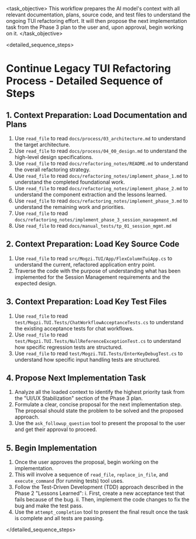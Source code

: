 <task name="Continue Legacy TUI Refactoring">

<task_objective>
This workflow prepares the AI model's context with all relevant documentation, plans, source code, and test files to understand the ongoing TUI refactoring effort. It will then propose the next implementation task from the Phase 3 plan to the user and, upon approval, begin working on it.
</task_objective>

<detailed_sequence_steps>
# Continue Legacy TUI Refactoring Process - Detailed Sequence of Steps

## 1. Context Preparation: Load Documentation and Plans

1.  Use `read_file` to read `docs/process/03_architecture.md` to understand the target architecture.
2.  Use `read_file` to read `docs/process/04_00_design.md` to understand the high-level design specifications.
3.  Use `read_file` to read `docs/refactoring_notes/README.md` to understand the overall refactoring strategy.
4.  Use `read_file` to read `docs/refactoring_notes/implement_phase_1.md` to understand the completed foundational work.
5.  Use `read_file` to read `docs/refactoring_notes/implement_phase_2.md` to understand the component extraction and the lessons learned.
6.  Use `read_file` to read `docs/refactoring_notes/implement_phase_3.md` to understand the remaining work and priorities.
7.  Use `read_file` to read `docs/refactoring_notes/implement_phase_3_session_management.md`
8.  Use `read_file` to read `docs/manual_tests/tp_01_session_mgmt.md`

## 2. Context Preparation: Load Key Source Code

1.  Use `read_file` to read `src/Mogzi.TUI/App/FlexColumnTuiApp.cs` to understand the current, refactored application entry point.
2.  Traverse the code with the purpose of understanding what has been implemented for the Session Management requirements and the expected design.


## 3. Context Preparation: Load Key Test Files

1.  Use `read_file` to read `test/Mogzi.TUI.Tests/ChatWorkflowAcceptanceTests.cs` to understand the existing acceptance tests for chat workflows.
2.  Use `read_file` to read `test/Mogzi.TUI.Tests/NullReferenceExceptionTest.cs` to understand how specific regression tests are structured.
3.  Use `read_file` to read `test/Mogzi.TUI.Tests/EnterKeyDebugTest.cs` to understand how specific input handling tests are structured.

## 4. Propose Next Implementation Task

1.  Analyze all the loaded context to identify the highest priority task from the "UI/UX Stabilization" section of the Phase 3 plan.
2.  Formulate a clear, concise proposal for the next implementation step. The proposal should state the problem to be solved and the proposed approach.
3.  Use the `ask_followup_question` tool to present the proposal to the user and get their approval to proceed.

## 5. Begin Implementation

1.  Once the user approves the proposal, begin working on the implementation.
2.  This will involve a sequence of `read_file`, `replace_in_file`, and `execute_command` (for running tests) tool uses.
3.  Follow the Test-Driven Development (TDD) approach described in the Phase 2 "Lessons Learned":
    i.  First, create a new acceptance test that fails because of the bug.
    ii. Then, implement the code changes to fix the bug and make the test pass.
4.  Use the `attempt_completion` tool to present the final result once the task is complete and all tests are passing.

</detailed_sequence_steps>

</task>
